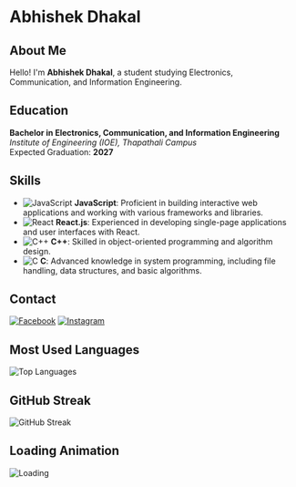 # Abhishek Dhakal

## About Me
Hello! I'm **Abhishek Dhakal**, a student studying Electronics, Communication, and Information Engineering.

## Education
**Bachelor in Electronics, Communication, and Information Engineering**  
*Institute of Engineering (IOE), Thapathali Campus*  
Expected Graduation: **2027**

## Skills
- ![JavaScript](https://img.shields.io/badge/JavaScript-F7DF1E?style=flat&logo=javascript&logoColor=black) **JavaScript**: Proficient in building interactive web applications and working with various frameworks and libraries.
- ![React](https://img.shields.io/badge/React-61DAFB?style=flat&logo=react&logoColor=black) **React.js**: Experienced in developing single-page applications and user interfaces with React.
- ![C++](https://img.shields.io/badge/C++-00599C?style=flat&logo=c%2B%2B&logoColor=white) **C++**: Skilled in object-oriented programming and algorithm design.
- ![C](https://img.shields.io/badge/C-00599C?style=flat&logo=c&logoColor=white) **C**: Advanced knowledge in system programming, including file handling, data structures, and basic algorithms.

## Contact
[![Facebook](https://img.shields.io/badge/Facebook-1877F2?style=flat&logo=facebook&logoColor=white)](https://www.facebook.com/avishekdhakal.26)
[![Instagram](https://img.shields.io/badge/Instagram-E4405F?style=flat&logo=instagram&logoColor=white)](https://www.instagram.com/abhishek_dhakal__/)

## Most Used Languages
![Top Languages](https://github-readme-stats.vercel.app/api/top-langs/?username=abhishekdhakal1&layout=compact)

## GitHub Streak
![GitHub Streak](https://github-readme-streak-stats.herokuapp.com/?user=abhishekdhakal1)

## Loading Animation
![Loading](https://media.giphy.com/media/3o7btZQUtnYmT7PBf6/giphy.gif)
